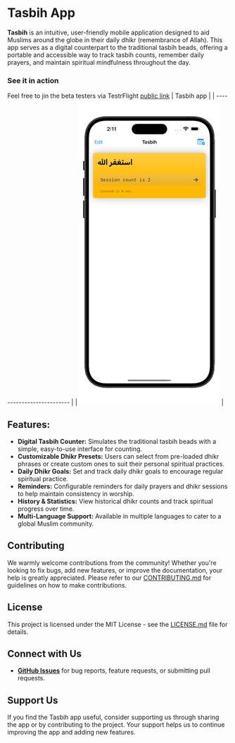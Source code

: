 # Tasbih App

**Tasbih** is an intuitive, user-friendly mobile application designed to aid Muslims around the globe in their daily dhikr (remembrance of Allah). This app serves as a digital counterpart to the traditional tasbih beads, offering a portable and accessible way to track tasbih counts, remember daily prayers, and maintain spiritual mindfulness throughout the day.

### See it in action
Feel free to jin the beta testers via TestrFlight [public link]()
| Tasbih app |
| -------------------------- |
| ![](Assets/vid.gif) |

## Features:
- **Digital Tasbih Counter:** Simulates the traditional tasbih beads with a simple, easy-to-use interface for counting.
- **Customizable Dhikr Presets:** Users can select from pre-loaded dhikr phrases or create custom ones to suit their personal spiritual practices.
- **Daily Dhikr Goals:** Set and track daily dhikr goals to encourage regular spiritual practice.
- **Reminders:** Configurable reminders for daily prayers and dhikr sessions to help maintain consistency in worship.
- **History & Statistics:** View historical dhikr counts and track spiritual progress over time.
- **Multi-Language Support:** Available in multiple languages to cater to a global Muslim community.

## Contributing
We warmly welcome contributions from the community! Whether you're looking to fix bugs, add new features, or improve the documentation, your help is greatly appreciated. Please refer to our [CONTRIBUTING.md](#) for guidelines on how to make contributions.

## License
This project is licensed under the MIT License - see the [LICENSE.md](#) file for details.

## Connect with Us
- **[GitHub Issues](#)** for bug reports, feature requests, or submitting pull requests.

## Support Us
If you find the Tasbih app useful, consider supporting us through sharing the app or by contributing to the project. Your support helps us to continue improving the app and adding new features.
